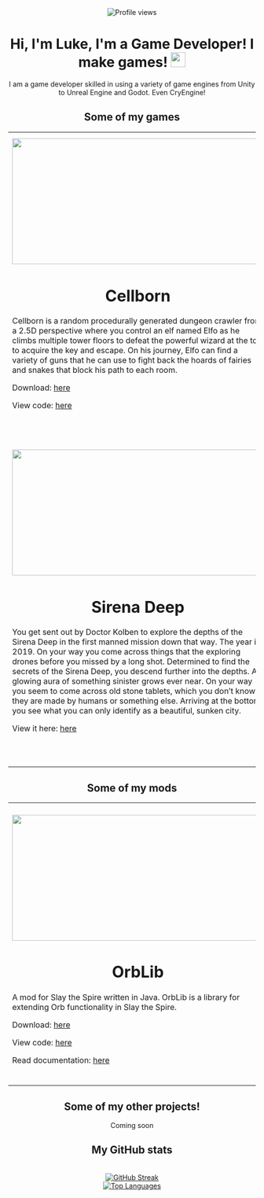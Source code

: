 <div id="header" align="center">
  <!--<img src="https://media.giphy.com/media/M9gbBd9nbDrOTu1Mqx/giphy.gif" width="100"/>-->

  <div id="badges">
    <!-- LinkedIn Badge -->
    <!--
    <a href="https://www.linkedin.com/in/lukerapkin/">
      <img src="https://img.shields.io/badge/LinkedIn-blue?style=for-the-badge&logo=linkedin&logoColor=white" alt="LinkedIn Badge"/>
    </a>
    -->
    <!-- YouTube Badge -->
    <!--
    <a href="your-youtube-URL">
      <img src="https://img.shields.io/badge/YouTube-red?style=for-the-badge&logo=youtube&logoColor=white" alt="Youtube Badge"/>
    </a>
    -->
    <!-- Twitter Badge -->
    <!--
    <a href="https://twitter.com/lukerapkin">
      <img src="https://img.shields.io/badge/Twitter-blue?style=for-the-badge&logo=twitter&logoColor=white" alt="Twitter Badge"/>
    </a>
    -->
  </div>

  <img src="https://komarev.com/ghpvc/?username=lyraedan&style=flat-square&color=blue" alt="Profile views"/>

  <h1>
    Hi, I'm Luke, I'm a Game Developer! I make games!
    <img src="https://media.giphy.com/media/hvRJCLFzcasrR4ia7z/giphy.gif" width="30px"/>
  </h1>
  <p>
    I am a game developer skilled in using a variety of game engines from Unity to Unreal Engine and Godot. Even CryEngine!
  </p>

  <h2>Some of my games</h2>

  <table width="100%" border="0">
    <tbody align="center">
      <tr>
        <td border="0" width="512px" height="256px">
          <img src="https://i.imgur.com/JbINBVn.png" width="512" height="256"/>
          <h1>Cellborn</h1>
          <p align="left">Cellborn is a random procedurally generated dungeon crawler from a 2.5D perspective where you control an elf named Elfo as he climbs multiple tower floors to defeat the powerful wizard at the top to acquire the key and escape. On his journey, Elfo can find a variety of guns that he can use to fight back the hoards of fairies and snakes that block his path to each room.</p>
          <p align="left">Download: <a href="http://lyraedan.co.uk/assets/builds/Cellborn.zip">here</a></p>
          <p align="left">View code: <a href="https://github.com/Lyraedan/Cellborn/tree/build/expo">here</a></p>
        </td>
        <td border="0" width="512px" height="256px">
          <img src="http://lyraedan.co.uk/assets/images/img-13.png" width="512" height="256"/>
          <h1>RaceYa!</h1>
          <p align="left">RaceYa! is built in Unity using the PUN2 framework and Dissonance for voice communication. My responsibility was implementing the networking to enable multiplayer functionality, this involved creating the lobby sequence, setting up player spawn positions, lap and position tracking, a spectator view for players who finished the race, player synchronization, car customization, the start countdown, etc.</p>
          <p align="left">Download: <a href="http://lyraedan.co.uk/assets/builds/RaceYa.zip">here</a></p>
          <p align="left">View code: <a href="https://github.com/Lyraedan/RaceYa">here</a></p>
        </td>
      </tr>
      <tr>
        <td border="0" width="512px" height="256px">
          <img src="https://img.itch.zone/aW1hZ2UvMTU2ODYyLzcyMDMyOC5wbmc=/347x500/q3r5Ik.png" width="512" height="256"/>
          <h1>Sirena Deep</h1>
          <p align="left">You get sent out by Doctor Kolben to explore the depths of the Sirena Deep in the first manned mission down that way. The year is 2019. On your way you come across things that the exploring drones before you missed by a long shot. Determined to find the secrets of the Sirena Deep, you descend further into the depths. A glowing aura of something sinister grows ever near. On your way you seem to come across old stone tablets, which you don’t know if they are made by humans or something else. Arriving at the bottom, you see what you can only identify as a beautiful, sunken city.</p>
          <p align="left">View it here: <a href="https://notdaiquiri.itch.io/sirena-deep?fbclid=IwAR0e7S4GQNiEas4j25SgFTfCdrqDLOldcTVFAZ9TmjFZK_wBOzBoEG9CZpU">here</a></p>
        </td>
        <td border="0" width="512px" height="256px">
          <img src="https://i.imgur.com/F2PqtO4.png" width="512" height="256"/>
          <h1>Parachutes sold separately!</h1>
          <p align="left">Co-op competitive couch multiplayer game where you are aboard a plane that is falling from the sky. Do you stay aboard and try to repair it, or will you take the only available escape? Detailed Overview Across the game session everything is going wrong. Fires are exploding, gas is leaking, and the cabin is jerking around sporadically. In order to fix the plane the players must perform a series of randomized repair tasks, with each task being derived from some form of procedural button combination. Above everything is a primary countdown until the plane crashes. Catastrophe can be averted if all tasks can be solved in the limited time frame, however sabotage can be struck if one of the players decides to backstab the other.</p>
          <p align="left">Download: <a href="https://globalgamejam.org/2020/games/parachutes-sold-separately-0">here</a></p>
          <p align="left">View code: <a href="https://globalgamejam.org/2020/games/parachutes-sold-separately-0">here</a></p>
        </td>
      </tr>
    </tbody>
  </table>

  <h2>Some of my mods</h2>
  <table width="100%" border="0">
    <tbody align="center">
      <tr>
        <td border="0" width="512px" height="256px">
          <img src="https://steamuserimages-a.akamaihd.net/ugc/2151090642828470757/BA90C517264B2F310D3105FD5CFAE2530C1062F0/?imw=5000&imh=5000&ima=fit&impolicy=Letterbox&imcolor=%23000000&letterbox=false" width="512" height="256"/>
          <h1>OrbLib</h1>
          <p align="left">A mod for Slay the Spire written in Java. OrbLib is a library for extending Orb functionality in Slay the Spire.</p>
          <p align="left">Download: <a href="https://steamcommunity.com/sharedfiles/filedetails/?id=3054196384">here</a></p>
          <p align="left">View code: <a href="https://github.com/Lyraedan/STS-OrbLib">here</a></p>
          <p align="left">Read documentation: <a href="https://github.com/Lyraedan/STS-OrbLib/wiki/Guide#using-the-new-framework">here</a></p>
        </td>
        <td border="0" width="512px" height="256px">
          <img src="https://steamuserimages-a.akamaihd.net/ugc/2074515158516212513/D0BE1049E165014C0E4B32AD3E165680DD14FE43/?imw=5000&imh=5000&ima=fit&impolicy=Letterbox&imcolor=%23000000&letterbox=false" width="512" height="256"/>
          <h1>Luke the Unassuming Programmer</h1>
          <p align="left">A mod for Don't Starve Together written in Lua. This mod adds a character inspired by myself into Don't Starve Together, with custom art, multiple different skins, an entirely unique game mechanic, and multiple different mods are also supported.</p>
          <p align="left">Download: <a href="https://steamcommunity.com/sharedfiles/filedetails/?id=2866021547">here</a></p>
          <p align="left">View code: <a href="https://github.com/Lyraedan/DST-Luke-The-Unassuming-Programmer">here</a></p>
        </td>
      </tr>
    </tbody>
  </table>

  <h2>Some of my other projects!</h2>
  <p>Coming soon</p>

  <h2>My GitHub stats</h2>
  <br/>
  <a href="https://git.io/streak-stats">
    <img src="http://github-readme-streak-stats.herokuapp.com?user=lyraedan&theme=dark&background=000000" alt="GitHub Streak"/>
  </a>
  <br/>
  <a href="https://github.com/anuraghazra/github-readme-stats">
    <img src="https://github-readme-stats.vercel.app/api/top-langs/?username=lyraedan&layout=compact&theme=vision-friendly-dark" alt="Top Languages"/>
  </a>
</div>
